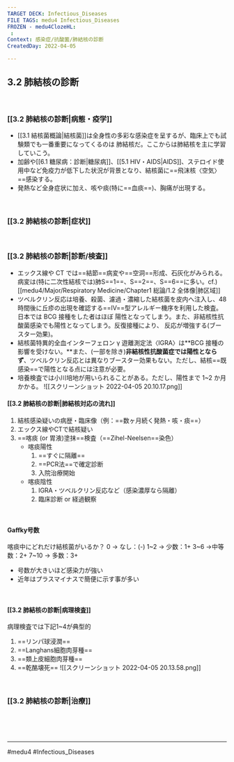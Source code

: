```yaml
---
TARGET DECK: Infectious_Diseases
FILE TAGS: medu4 Infectious_Diseases
FROZEN - medu4ClozeHL:
 : 
Context: 感染症/抗酸菌/肺結核の診断
CreatedDay: 2022-04-05

---
```


## 3.2 肺結核の診断

<br>

### [[3.2 肺結核の診断|病態・疫学]]
* [[3.1 結核菌概論|結核菌]]は全身性の多彩な感染症を呈するが、臨床上でも試験類でも一番重要になってくるのは 肺結核だ。ここからは肺結核を主に学習していこう。
* 加齢や[[6.1 糖尿病：診断|糖尿病]]、[[5.1 HIV・AIDS|AIDS]]、ステロイド使用中など免疫力が低下した状況が背景となり、結核菌に==飛沫核〈空気〉==感染する。
* 発熱など全身症状に加え、咳や痰(特に==血痰==)、胸痛が出現する。
<!--ID: 1649375532410-->


<br>

### [[3.2 肺結核の診断|症状]]


<br>

### [[3.2 肺結核の診断|診断/検査]]
* エックス線や CT では==結節==病変や==空洞==形成、石灰化がみられる。病変は(特に二次性結核では)肺S==1==、S==2==、S==6==に多い。cf.) [[medu4/Major/Respiratory Medicine/Chapter1 総論/1.2 全体像|肺区域]]
* ツベルクリン反応は培養、殺菌、濾過・濃縮した結核菌を皮内へ注入し、48 時間後に丘疹の出現を確認する==Ⅳ==型アレルギー機序を利用した検査。日本では BCG 接種をした者はほぼ 陽性となってしまう。また、非結核性抗酸菌感染でも陽性となってしまう。反復接種により、 反応が増強する(ブースター効果)。
* 結核菌特異的全血インターフェロン γ 遊離測定法〈IGRA〉は**BCG 接種の影響を受けない。**また、(一部を除き)**非結核性抗酸菌症では陽性とならず**、ツベルクリン反応とは異なりブースター効果もない。ただし、結核==既感染==で陽性となる点には注意が必要。
* 培養検査では小川培地が用いられることがある。ただし、陽性まで 1~2 か月かかる。 
![[スクリーンショット 2022-04-05 20.10.17.png]]
<!--ID: 1649375532418-->


#### [[3.2 肺結核の診断|肺結核対応の流れ]]
1. 結核感染疑いの病歴・臨床像（例：==数ヶ月続く発熱・咳・痰==）
2. エックス線やCTで結核疑い
3. ==喀痰 (or 胃液)塗抹==検査（==Zihel-Neelsen==染色）
	* 喀痰陽性
		1. ==すぐに隔離==
		2. ==PCR法==で確定診断
		3. 入院治療開始
	* 喀痰陰性
		1. IGRA・ツベルクリン反応など（感染濃厚なら隔離）
		2. 臨床診断 or 経過観察
 
<!--ID: 1653382823963-->

<br>

#### Gaffky号数
喀痰中にどれだけ結核菌がいるか？
0 → なし：(-)
1~2 → 少数：1+
3~6 →中等数：2+
7~10 → 多数：3+
* 号数が大きいほど感染力が強い
* 近年はプラスマイナスで簡便に示す事が多い







<br>

#### [[3.2 肺結核の診断|病理検査]]
病理検査では下記1~4が典型的
1. ==リンパ球浸潤==
2. ==Langhans細胞肉芽種==
3. ==類上皮細胞肉芽種==
4. ==乾酪壊死==
![[スクリーンショット 2022-04-05 20.13.58.png]]
<!--ID: 1649375532425-->






<br>

### [[3.2 肺結核の診断|治療]]


<br><br><br>

---
#medu4 #Infectious_Diseases